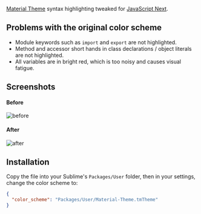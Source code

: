 [Material Theme](https://github.com/equinusocio/material-theme) syntax highlighting tweaked for [JavaScript Next](https://github.com/Benvie/JavaScriptNext.tmLanguage).

## Problems with the original color scheme

- Module keywords such as `import` and `export` are not highlighted.
- Method and accessor short hands in class declarations / object literals are not highlighted.
- All variables are in bright red, which is too noisy and causes visual fatigue.

## Screenshots

#### Before

![before](https://cloud.githubusercontent.com/assets/499550/8887582/75279fae-3256-11e5-9d68-30547955f67e.png)

#### After

![after](https://cloud.githubusercontent.com/assets/499550/8887581/7456c65e-3256-11e5-858b-696724d1b3ac.png)

## Installation

Copy the file into your Sublime's `Packages/User` folder, then in your settings, change the color scheme to:

``` json
{
  "color_scheme": "Packages/User/Material-Theme.tmTheme"
}
```
